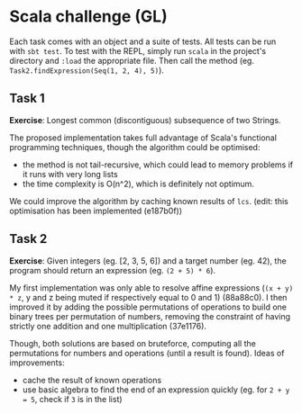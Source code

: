 # Scala challenge (GL)

Each task comes with an object and a suite of tests. All tests can be run with `sbt test`.
To test with the REPL, simply run `scala` in the project's directory and `:load` the appropriate file. Then call the method (eg. `Task2.findExpression(Seq(1, 2, 4), 5)`).

## Task 1

**Exercise**: Longest common (discontiguous) subsequence of two Strings.

The proposed implementation takes full advantage of Scala's functional programming techniques, though the algorithm could be optimised:
* the method is not tail-recursive, which could lead to memory problems if it runs with very long lists
* the time complexity is O(n^2), which is definitely not optimum.

We could improve the algorithm by caching known results of `lcs`. (edit: this optimisation has been implemented (e187b0f))

## Task 2

**Exercise**: Given integers (eg. [2, 3, 5, 6]) and a target number (eg. 42), the program should return an expression (eg. `(2 + 5) * 6`).

My first implementation was only able to resolve affine expressions (`(x + y) * z`, y and z being muted if respectively equal to 0 and 1) (88a88c0).
I then improved it by adding the possible permutations of operations to build one binary trees per permutation of numbers, removing the constraint of having strictly one addition and one multiplication (37e1176).

Though, both solutions are based on bruteforce, computing all the permutations for numbers and operations (until a result is found). Ideas of improvements:
* cache the result of known operations
* use basic algebra to find the end of an expression quickly (eg. for `2 + y = 5`, check if `3` is in the list)